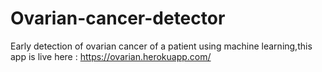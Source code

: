# Ovarian-cancer-detector
Early detection of ovarian cancer of a patient using machine learning,this app is live here : https://ovarian.herokuapp.com/
